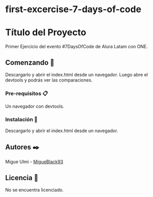 # first-excercise-7-days-of-code
 
# Título del Proyecto

 Primer Ejercicio del evento #7DaysOfCode de Alura Latam con ONE.

## Comenzando 🚀

Descargarlo y abrir el index.html desde un navegador. Luego abre el devtools y podrás ver las comparaciones.

### Pre-requisitos 📋

Un navegador con devtools.

### Instalación 🔧

Descargarlo y abrir el index.html desde un navegador.

## Autores ✒️

Migue Ulmi - [MigueBlack93](https://github.com/MigueBlack93)

## Licencia 📄

No se encuentra licenciado.